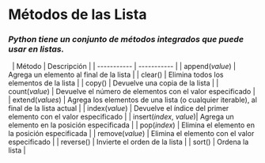 # Métodos de las Lista
### ***Python tiene un conjunto de métodos integrados que puede usar en listas.***
&nbsp;
| Método | Descripción |
| ----------- | ----------- |
| append(*value*) |  Agrega un elemento al final de la lista |
| clear() |  Elimina todos los elementos de la lista |
| copy() |  Devuelve una copia de la lista |
| count(*value*) |  Devuelve el número de elementos con el valor especificado |
| extend(*values*) |  Agrega los elementos de una lista (o cualquier iterable), al final de la lista actual |
| index(*value*) |  Devuelve el índice del primer elemento con el valor especificado |
| insert(*index*, *value*)|  Agrega un elemento en la posición especificada |
| pop(*index*) |  Elimina el elemento en la posición especificada |
| remove(*value*) |  Elimina el elemento con el valor especificado |
| reverse() |  Invierte el orden de la lista |
| sort() |  Ordena la lista |